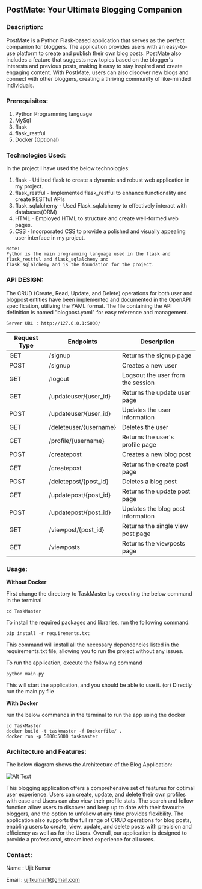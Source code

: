 ## PostMate: Your Ultimate Blogging Companion

### Description:

PostMate is a Python Flask-based application that serves as the perfect companion for bloggers. The application provides users with an easy-to-use platform to create and publish their own blog posts. PostMate also includes a feature that suggests new topics based on the blogger's interests and previous posts, making it easy to stay inspired and create engaging content. With PostMate, users can also discover new blogs and connect with other bloggers, creating a thriving community of like-minded individuals.

### Prerequisites:
1. Python Programming language
2. MySql
3. flask
4. flask_restful
5. Docker (Optional)

### Technologies Used:

In the project I have used the below technologies:
1. flask - Utilized flask to create a dynamic and robust web application in my project.
2. flask_restful - Implemented flask_restful to enhance functionality and create RESTful APIs
3. flask_sqlalchemy - Used Flask_sqlalchemy to effectively interact with databases(ORM)
4. HTML - Employed HTML to structure and create well-formed web pages.
5. CSS - Incorporated CSS to provide a polished and visually appealing user interface in my project.

```
Note:
Python is the main programming language used in the flask and flask_restful and flask_sqlalchemy and
flask_sqlalchemy and is the foundation for the project.
```

### API DESIGN:
The CRUD (Create, Read, Update, and Delete) operations for both user and blogpost entities have been 
implemented and documented in the OpenAPI specification, utilizing the YAML format. The file containing the 
API definition is named "blogpost.yaml" for easy reference and management.

```Server URL : http://127.0.0.1:5000/```

| Request Type | Endpoints               | Description                                        |
| ------------|------------------------|----------------------------------------------------|
| GET         | /signup                 | Returns the signup page                            |
| POST        | /signup                 | Creates a new user                                 |
| GET         | /logout                 | Logsout the user from the session                   |
| GET         | /updateuser/{user_id}   | Returns the update user page                        |
| POST        | /updateuser/{user_id}   | Updates the user information                        |
| GET         | /deleteuser/{username}  | Deletes the user                                   |
| GET         | /profile/{username}     | Returns the user's profile page                     |
| POST        | /createpost             | Creates a new blog post                             |
| GET         | /createpost             | Returns the create post page                        |
| POST        | /deletepost/{post_id}   | Deletes a blog post                                 |
| GET         | /updatepost/{post_id}   | Returns the update post page                        |
| POST        | /updatepost/{post_id}   | Updates the blog post information                   |
| GET         | /viewpost/{post_id}     | Returns the single view post page                   |
| GET         | /viewposts              | Returns the viewposts page                          |


### Usage:

__Without Docker__

First change the directory to TaskMaster by executing the below command in the terminal

```
cd TaskMaster
```

To install the required packages and libraries, run the following command:


```
pip install -r requirements.txt
```

This command will install all the necessary dependencies listed in the requirements.txt file, allowing you to run the
project without any issues.

To run the application, execute the following command

```
python main.py
```

This will start the application, and you should be able to use it. (or) Directly run the main.py file


__With Docker__

run the below commands in the terminal to run the app using the docker

```
cd TaskMaster
docker build -t taskmaster -f Dockerfile/ .
docker run -p 5000:5000 taskmaster
```

### Architecture and Features:

The below diagram shows the Architecture of the Blog Application:

![Alt Text](archi.png)

This blogging application offers a comprehensive set of features for optimal user experience. Users can create, 
update, and delete their own profiles with ease and Users can also view their profile stats. The search and follow 
function allow users to discover and keep up to date with their favourite bloggers, and the option to unfollow at 
any time provides flexibility. The application also supports the full range of CRUD operations for blog posts, 
enabling users to create, view, update, and delete posts with precision and efficiency as well as for the Users. 
Overall, our application is designed to provide a professional, streamlined experience for all users.

### Contact:

Name : Ujit Kumar

Email : ujitkumar1@gmail.com